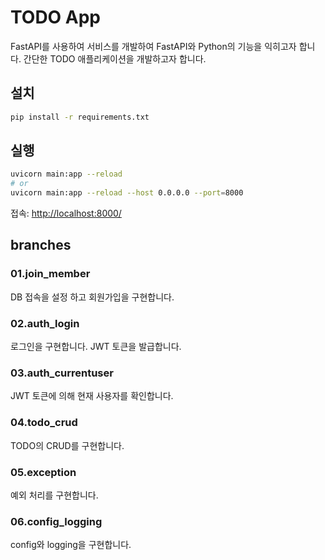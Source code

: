 # TODO App

FastAPI를 사용하여 서비스를 개발하여 FastAPI와 Python의 기능을 익히고자 합니다. 간단한 TODO 애플리케이션을 개발하고자 합니다.

## 설치

```bash
pip install -r requirements.txt
```

## 실행

```bash
uvicorn main:app --reload
# or
uvicorn main:app --reload --host 0.0.0.0 --port=8000
```

접속: <http://localhost:8000/>

## branches

### 01.join_member

DB 접속을 설정 하고 회원가입을 구현합니다.

### 02.auth_login

로그인을 구현합니다. JWT 토큰을 발급합니다.

### 03.auth_currentuser

JWT 토큰에 의해 현재 사용자를 확인합니다.

### 04.todo_crud

TODO의 CRUD를 구현합니다.

### 05.exception

예외 처리를 구현합니다.

### 06.config_logging

config와 logging을 구현합니다.
